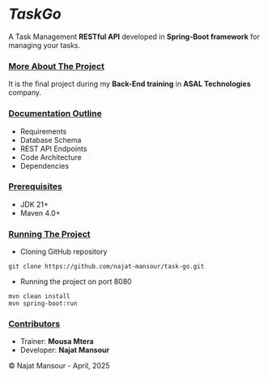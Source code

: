 # *TaskGo* 
A Task Management **RESTful API** developed in **Spring-Boot framework** for managing your tasks.

### <u>More About The Project</u>
It is the final project during my **Back-End training** in **ASAL Technologies** company. 

### <u>Documentation Outline</u>
* Requirements
* Database Schema
* REST API Endpoints 
* Code Architecture 
* Dependencies 

### <u>Prerequisites</u>
* JDK 21+
* Maven 4.0+

### <u>Running The Project</u>
* Cloning GitHub repository
```shell
git clone https://github.com/najat-mansour/task-go.git
```
* Running the project on port 8080
```shell
mvn clean install
mvn spring-boot:run
```

### <u>Contributors</u>
* Trainer: **Mousa Mtera**
* Developer: **Najat Mansour** 

&copy; Najat Mansour - April, 2025